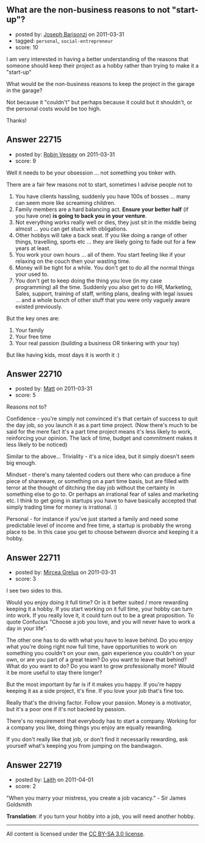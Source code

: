 ## What are the non-business reasons to not "start-up"?

- posted by: [Joseph Barisonzi](https://stackexchange.com/users/-1/8791-joseph-barisonzi) on 2011-03-31
- tagged: `personal`, `social-entrepreneur`
- score: 10

I am very interested in having a better understanding of the reasons that someone should keep their project as a hobby rather than trying to make it a "start-up"

What would be the non-business reasons to keep the project in the garage in the garage?

Not because it "couldn't" but perhaps because it could but it shouldn't, or the personal costs would be too high.



Thanks!


## Answer 22715

- posted by: [Robin Vessey](https://stackexchange.com/users/-1/984-robin-vessey) on 2011-03-31
- score: 9

Well it needs to be your obsession ... not something you tinker with.

There are a fair few reasons not to start, sometimes I advise people not to

 1. You have clients hassling, suddenly you have 100s of bosses ... many can seem more like screaming children.
 5. Family members are a hard balancing act. **Ensure your better half** (if you have one) **is going to back you in your venture**. 
 2. Not everything works really well or dies, they just sit in the middle being almost ... you can get stuck with obligations.
 3. Other hobbys will take a back seat. If you like doing a range of other things, travelling, sports etc ... they are likely going to fade out for a few years at least.
 4. You work your own hours ... all of them. You start feeling like if your relaxing on the couch then your wasting time.
 6. Money will be tight for a while. You don't get to do all the normal things your used to.
 7. You don't get to keep doing the thing you love (in my case programming) all the time. Suddenly you also get to do HR, Marketing, Sales, support, training of staff, writing plans, dealing with legal issues ... and a whole bunch of other stuff that you were only vaguely aware existed previously. 


But the key ones are:

 1. Your family
 2. Your free time
 3. Your real passion (building a business OR tinkering with your toy)

But like having kids, most days it is worth it :)


## Answer 22710

- posted by: [Matt](https://stackexchange.com/users/-1/8784-matt) on 2011-03-31
- score: 5

Reasons not to?

Confidence - you're simply not convinced it's that certain of success to quit the day job, so you launch it as a part time project.  (Now there's much to be said for the mere fact it's a part time project means it's less likely to work, reinforcing your opinion.  The lack of time, budget and commitment makes it less likely to be noticed)

Similar to the above...
Triviality - it's a nice idea, but it simply doesn't seem big enough.

Mindset - there's many talented coders out there who can produce a fine piece of shareware, or something on a part time basis, but are filled with terror at the thought of ditching the day job without the certainty in something else to go to.  Or perhaps an irrational fear of sales and marketing etc.  I think to get going in startups you have to have basically accepted that simply trading time for money is irrational. :)

Personal - for instance if you've just started a family and need some predictable level of income and free time, a startup is probably the wrong place to be.  In this case you get to choose between divorce and keeping it a hobby.


## Answer 22711

- posted by: [Mircea Grelus](https://stackexchange.com/users/-1/1822-mircea-grelus) on 2011-03-31
- score: 3

I see two sides to this. 

Would you enjoy doing it full time? Or is it better suited / more rewarding keeping it a hobby. If you start working on it full time, your hobby can turn into work. If you really love it, it could turn out to be a great proposition. To quote Confucius "Choose a job you love, and you will never have to work a day in your life". 

The other one has to do with what you have to leave behind. Do you enjoy what you're doing right now full time, have opportunities to work on something you couldn't on your own, gain experience you couldn't on your own, or are you part of a great team? Do you want to leave that behind? What do you want to do? Do you want to grow professionally more? Would it be more useful to stay there longer?

But the most important by far is if it makes you happy.
If you're happy keeping it as a side project, it's fine. If you love your job that's fine too. 

Really that's the driving factor. Follow your passion. Money is a motivator, but it's a poor one if it's not backed by passion. 

There's no requirement that everybody has to start a company. Working for a company you like, doing things you enjoy are equally rewarding.

If you don't really like that job, or don't find it necessarily rewarding, ask yourself what's keeping you from jumping on the bandwagon.



## Answer 22719

- posted by: [Laith](https://stackexchange.com/users/-1/8707-laith) on 2011-04-01
- score: 2

"When you marry your mistress, you create a job vacancy." - Sir James Goldsmith


**Translation**: if you turn your hobby into a job, you will need another hobby.



---

All content is licensed under the [CC BY-SA 3.0 license](https://creativecommons.org/licenses/by-sa/3.0/).

